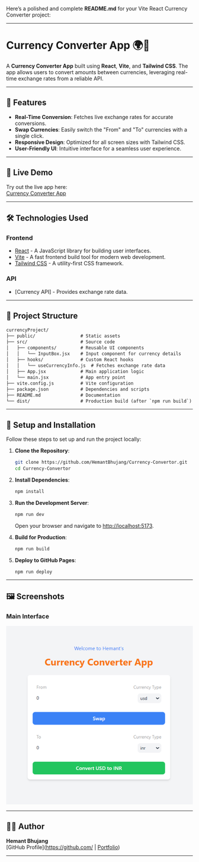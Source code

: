 Here’s a polished and complete **README.md** for your Vite React Currency Converter project:

---

# Currency Converter App 🌍💱

A **Currency Converter App** built using **React**, **Vite**, and **Tailwind CSS**. The app allows users to convert amounts between currencies, leveraging real-time exchange rates from a reliable API.

---

## 🌟 Features
- **Real-Time Conversion**: Fetches live exchange rates for accurate conversions.
- **Swap Currencies**: Easily switch the "From" and "To" currencies with a single click.
- **Responsive Design**: Optimized for all screen sizes with Tailwind CSS.
- **User-Friendly UI**: Intuitive interface for a seamless user experience.

---

## 🚀 Live Demo
Try out the live app here:  
[Currency Converter App](https://hemantbhujang.github.io/Currency-Convertor/)

---

## 🛠️ Technologies Used
### **Frontend**
- [React](https://reactjs.org/) - A JavaScript library for building user interfaces.
- [Vite](https://vitejs.dev/) - A fast frontend build tool for modern web development.
- [Tailwind CSS](https://tailwindcss.com/) - A utility-first CSS framework.

### **API**
- [Currency API] - Provides exchange rate data.

---

## 📂 Project Structure
```
currencyProject/
├── public/                 # Static assets
├── src/                    # Source code
│   ├── components/         # Reusable UI components
│   │   └── InputBox.jsx    # Input component for currency details
│   ├── hooks/              # Custom React hooks
│   │   └── useCurrencyInfo.js  # Fetches exchange rate data
│   ├── App.jsx             # Main application logic
│   └── main.jsx            # App entry point
├── vite.config.js          # Vite configuration
├── package.json            # Dependencies and scripts
├── README.md               # Documentation
└── dist/                   # Production build (after `npm run build`)
```

---

## 🔧 Setup and Installation
Follow these steps to set up and run the project locally:

1. **Clone the Repository**:
   ```bash
   git clone https://github.com/HemantBhujang/Currency-Convertor.git
   cd Currency-Convertor
   ```

2. **Install Dependencies**:
   ```bash
   npm install
   ```

3. **Run the Development Server**:
   ```bash
   npm run dev
   ```
   Open your browser and navigate to [http://localhost:5173](http://localhost:5173).

4. **Build for Production**:
   ```bash
   npm run build
   ```

5. **Deploy to GitHub Pages**:
   ```bash
   npm run deploy
   ```
   
---

## 🖼️ Screenshots
### **Main Interface**
![Main Interface](src/assets/image.png)

---


## 🧑‍💻 Author
**Hemant Bhujang**  
[GitHub Profile]([https://github.com/<your-username>](https://github.com/HemantBhujang/) | [Portfolio](https://yourportfolio.com))

---